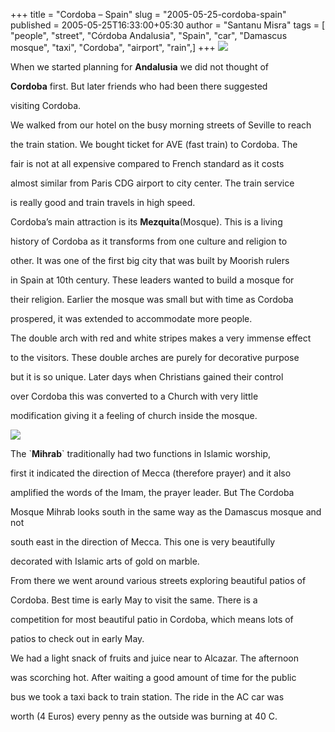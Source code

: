 +++
title = "Cordoba – Spain"
slug = "2005-05-25-cordoba-spain"
published = 2005-05-25T16:33:00+05:30
author = "Santanu Misra"
tags = [ "people", "street", "Córdoba Andalusia", "Spain", "car", "Damascus mosque", "taxi", "Cordoba", "airport", "rain",]
+++
[![](../images/2005-05-25-cordoba-spain-cordoba.jpg)](http://www.flickr.com/photos/santm/11231787554/in/set-72157638399148036)

When we started planning for **Andalusia** we did not thought of
**Cordoba** first. But later friends who had been there suggested
visiting Cordoba.

We walked from our hotel on the busy morning streets of Seville to reach
the train station. We bought ticket for AVE (fast train) to Cordoba. The
fair is not at all expensive compared to French standard as it costs
almost similar from Paris CDG airport to city center. The train service
is really good and train travels in high speed.

  

  

Cordoba’s main attraction is its **Mezquita**(Mosque). This is a living
history of Cordoba as it transforms from one culture and religion to
other. It was one of the first big city that was built by Moorish rulers
in Spain at 10th century. These leaders wanted to build a mosque for
their religion. Earlier the mosque was small but with time as Cordoba
prospered, it was extended to accommodate more people.

  

The double arch with red and white stripes makes a very immense effect
to the visitors. These double arches are purely for decorative purpose
but it is so unique. Later days when Christians gained their control
over Cordoba this was converted to a Church with very little
modification giving it a feeling of church inside the mosque.

[![](../images/2005-05-25-cordoba-spain-patio.jpg)](http://www.flickr.com/photos/santm/11231780444/in/set-72157638399148036)

The \`**Mihrab**\` traditionally had two functions in Islamic worship,
first it indicated the direction of Mecca (therefore prayer) and it also
amplified the words of the Imam, the prayer leader. But The Cordoba
Mosque Mihrab looks south in the same way as the Damascus mosque and not
south east in the direction of Mecca. This one is very beautifully
decorated with Islamic arts of gold on marble.

  

  

From there we went around various streets exploring beautiful patios of
Cordoba. Best time is early May to visit the same. There is a
competition for most beautiful patio in Cordoba, which means lots of
patios to check out in early May.

  

We had a light snack of fruits and juice near to Alcazar. The afternoon
was scorching hot. After waiting a good amount of time for the public
bus we took a taxi back to train station. The ride in the AC car was
worth (4 Euros) every penny as the outside was burning at 40 C.
